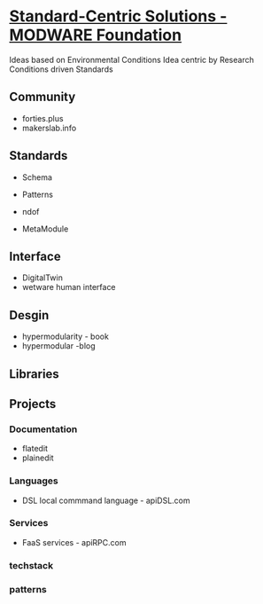 # [Standard-Centric Solutions - MODWARE Foundation](FOUNDATION.md)

Ideas based on Environmental Conditions
Idea centric by Research 
Conditions driven Standards 

## Community

+ forties.plus
+ makerslab.info


## Standards
+ Schema
+ Patterns
  
+ ndof
+ MetaModule


## Interface

+ DigitalTwin
+ wetware human interface


  
## Desgin

+ hypermodularity - book
+ hypermodular -blog


## Libraries


## Projects



### Documentation

+ flatedit
+ plainedit


### Languages

+ DSL local commmand language - apiDSL.com


### Services

+ FaaS services - apiRPC.com



### techstack


### patterns

